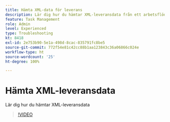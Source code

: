 ```yaml
---
title: Hämta XML-data för leverans
description: Lär dig hur du hämtar XML-leveransdata från ett arbetsflöde
feature: Task Management
role: Admin
level: Experienced
type: Troubleshooting
kt: 8418
exl-id: 2e753b90-5e1a-498d-8cac-835791fc8be5
source-git-commit: 772f54e81c42cc88b1aa123843c36a06866c024e
workflow-type: ht
source-wordcount: '25'
ht-degree: 100%

---
```


# Hämta XML-leveransdata

Lär dig hur du hämtar XML-leveransdata

>[!VIDEO](https://video.tv.adobe.com/v/335949?quality=12)
